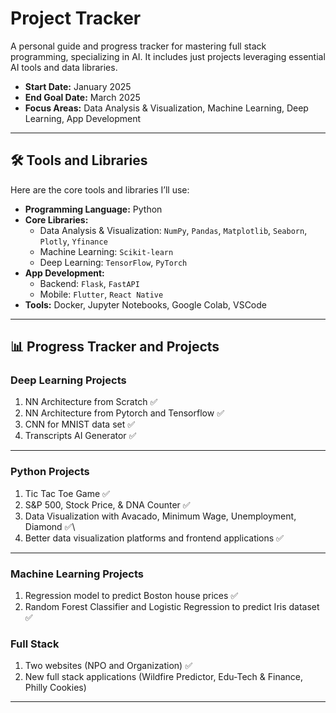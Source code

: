 # Project Tracker

A personal guide and progress tracker for mastering full stack programming, specializing in AI. It includes just projects leveraging essential AI tools and data libraries.

- **Start Date:** January 2025 
- **End Goal Date:** March 2025 
- **Focus Areas:** Data Analysis & Visualization, Machine Learning, Deep Learning, App Development

---

## 🛠️ Tools and Libraries
Here are the core tools and libraries I’ll use:  
- **Programming Language:** Python  
- **Core Libraries:**
  - Data Analysis & Visualization: `NumPy`, `Pandas`, `Matplotlib`, `Seaborn`, `Plotly`, `Yfinance` 
  - Machine Learning: `Scikit-learn`  
  - Deep Learning: `TensorFlow`, `PyTorch`  
    <!-- <!-- - NLP: `Hugging Face`, `spaCy`, `NLTK`  
    - Computer Vision: `OpenCV`, `YOLO`, `Detectron2`   -->
  <!-- - Reinforcement Learning: `OpenAI Gym`, `Ray RLlib`   -->
- **App Development:**  
  - Backend: `Flask`, `FastAPI`  
  - Mobile: `Flutter`, `React Native`  
- **Tools:** Docker, Jupyter Notebooks, Google Colab, VSCode  


---

## 📊 Progress Tracker and Projects


### Deep Learning Projects
1. NN Architecture from Scratch :white_check_mark:
2. NN Architecture from Pytorch and Tensorflow :white_check_mark:
3. CNN for MNIST data set :white_check_mark: 
4. Transcripts AI Generator :white_check_mark: 
<!-- 3. Transfer learning with ResNet and MobileNet.  
4. GAN Model to generate new images from noise.  
5. LSTM-based model for time series forecasting.   -->
---

### Python Projects
1. Tic Tac Toe Game :white_check_mark:
2. S&P 500, Stock Price, & DNA Counter :white_check_mark:
3. Data Visualization with Avacado, Minimum Wage, Unemployment, Diamond :white_check_mark:\
4. Better data visualization platforms and frontend applications :white_check_mark: 
<!-- 3. Data visualization dashboard 
4. Analyze and visualize a public dataset  -->

---

### Machine Learning Projects
1. Regression model to predict Boston house prices :white_check_mark:
2. Random Forest Classifier and Logistic Regression to predict Iris dataset :white_check_mark:
<!-- 3. K-means clustering.
4. Recommndation Systems with collaborative filtering.   -->

### Full Stack 
1. Two websites (NPO and Organization) :white_check_mark:
2. New full stack applications (Wildfire Predictor, Edu-Tech & Finance, Philly Cookies) 
---

<!-- ### App Development Projects
1. Create a Flask-based API for a machine learning model.  
2. Develop a mobile app with Flutter to classify images using a pre-trained model.  
3. Build a web app for interactive data visualization.  -->

<!-- 
### Natural Language Processing (NLP) Projects
13. Build a text summarizer using `Hugging Face Transformers`.  
14. Create a chatbot using `spaCy` and `Flask`.  
15. Perform sentiment analysis on movie reviews.  
16. Train a named entity recognition (NER) model.  

---

### Computer Vision Projects
17. Detect objects in images using YOLOv5.  
18. Implement real-time face detection with OpenCV.  
19. Train a semantic segmentation model for image processing.  
20. Build an OCR system to extract text from images.  

---

### Reinforcement Learning Projects
21. Train a Q-Learning agent to solve a maze.  
22. Build a Deep Q-Network (DQN) to play a simple game (e.g., Pong).  
23. Implement PPO to train an agent for continuous action spaces.  

---

  -->


